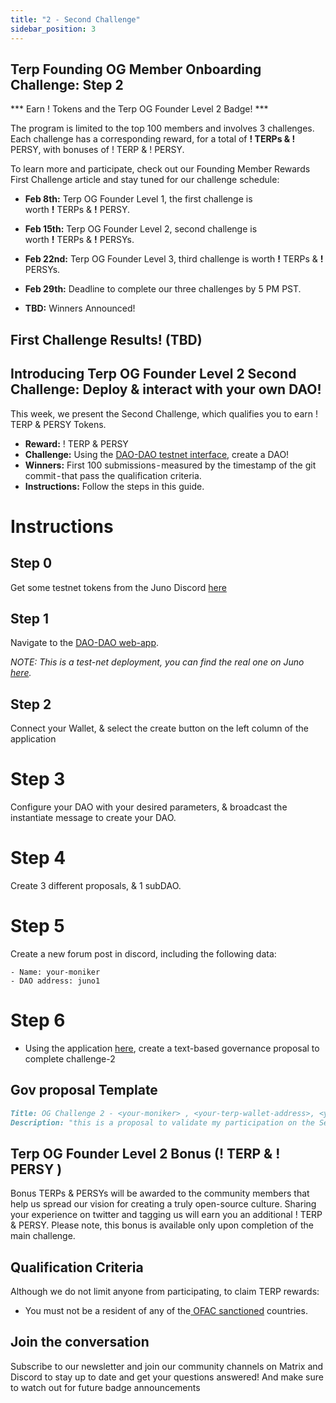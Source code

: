```yaml
---
title: "2 - Second Challenge"
sidebar_position: 3
---
```

## Terp Founding OG Member Onboarding Challenge: Step 2
*** Earn ! Tokens and the Terp OG Founder Level 2 Badge! *** 


The program is limited to the top 100 members and involves 3 challenges. Each challenge has a corresponding reward, for a total of **! TERPs & !** PERSY, with bonuses of ! TERP & ! PERSY.

To learn more and participate, check out our Founding Member Rewards First Challenge article and stay tuned for our challenge schedule:
- **Feb 8th:** Terp OG Founder Level 1, the first challenge is \
worth **!** TERPs & **!** PERSY.

- **Feb 15th:** Terp OG Founder Level 2, second challenge is \
worth **!** TERPs & **!** PERSYs.

- **Feb 22nd:** Terp OG Founder Level 3, third challenge is worth **!** TERPs & **!** PERSYs.

- **Feb 29th:** Deadline to complete our three challenges by 5 PM PST.

- **TBD:** Winners Announced!

## First Challenge Results! (TBD)

## Introducing Terp OG Founder Level 2 Second Challenge: Deploy & interact with your own DAO!
This week, we present the Second Challenge, which qualifies you to earn ! TERP & PERSY  Tokens.

- **Reward:** ! TERP & PERSY
- **Challenge:** Using the [DAO-DAO testnet interface](https://testnet.daodao.zone), create a DAO!
- **Winners:** First 100 submissions - measured by the timestamp of the git commit - that pass the qualification criteria.
- **Instructions:** Follow the steps in this guide.

# Instructions

## Step 0 
Get some testnet tokens from the Juno Discord [here](https://discord.gg/juno)

## Step 1
Navigate to the [DAO-DAO web-app](https://testnet.daodao.zone).

*NOTE: This is a test-net deployment, you can find the real one on Juno [here](https://daodao.zone).*

## Step 2 
Connect your Wallet, & select the create button on the left column of the application 

# Step 3 
Configure your DAO with your desired parameters, & broadcast the instantiate message to create your DAO.

# Step 4 
Create 3 different proposals, & 1 subDAO.

# Step 5 
Create a new forum post in discord, including the following data:
```
- Name: your-moniker
- DAO address: juno1
```
# Step 6 
- Using the application [here](https://proposals.subtract.fi/draft?type=TextProposal&chain=terpnettestnet), create a text-based governance proposal to complete challenge-2

## Gov proposal Template
```md 
Title: OG Challenge 2 - <your-moniker> , <your-terp-wallet-address>, <your-DAO-address>
Description: "this is a proposal to validate my participation on the Second OG Challenge."
```

## Terp OG Founder Level 2 Bonus (! TERP & ! PERSY )
Bonus TERPs & PERSYs will be awarded to the community members that help us spread our vision for creating a truly open-source culture. Sharing your experience on twitter and tagging us will earn you an additional ! TERP & PERSY. Please note, this bonus is available only upon completion of the main challenge.

## Qualification Criteria
Although we do not limit anyone from participating, to claim TERP rewards:
- You must not be a resident of any of the[ OFAC sanctioned](https://home.treasury.gov/policy-issues/office-of-foreign-assets-control-sanctions-programs-and-information) countries.

## Join the conversation 
Subscribe to our newsletter and join our community channels on Matrix and Discord to stay up to date and get your questions answered! And make sure to watch out for future badge announcements